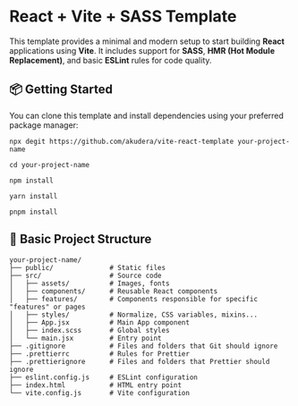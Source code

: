 # React + Vite + SASS Template

This template provides a minimal and modern setup to start building **React** applications using **Vite**. It includes support for **SASS**, **HMR (Hot Module Replacement)**, and basic **ESLint** rules for code quality.

## 📦 Getting Started

You can clone this template and install dependencies using your preferred package manager:

```
npx degit https://github.com/akudera/vite-react-template your-project-name

cd your-project-name
```

```
npm install

yarn install

pnpm install
```

## 📁 Basic Project Structure

```
your-project-name/
├── public/              # Static files
├── src/                 # Source code
│   ├── assets/          # Images, fonts
│   ├── components/      # Reusable React components
│   ├── features/        # Components responsible for specific "features" or pages
│   ├── styles/          # Normalize, CSS variables, mixins...
│   ├── App.jsx          # Main App component
│   ├── index.scss       # Global styles
│   └── main.jsx         # Entry point
├── .gitignore           # Files and folders that Git should ignore
├── .prettierrc          # Rules for Prettier
├── .prettierignore      # Files and folders that Prettier should ignore
├── eslint.config.js     # ESLint configuration
├── index.html           # HTML entry point
└── vite.config.js       # Vite configuration
```
